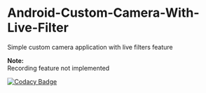 # Android-Custom-Camera-With-Live-Filter
Simple custom camera application with live filters feature

<b>Note:</b>
<br>Recording feature not implemented

[![Codacy Badge](https://api.codacy.com/project/badge/Grade/75ad4b69e2cb402ba8bf82e919a17157)](https://www.codacy.com/app/arshadkazmi42/android-custom-camera-with-live-filter?utm_source=github.com&amp;utm_medium=referral&amp;utm_content=arshadkazmi42/android-custom-camera-with-live-filter&amp;utm_campaign=Badge_Grade)
